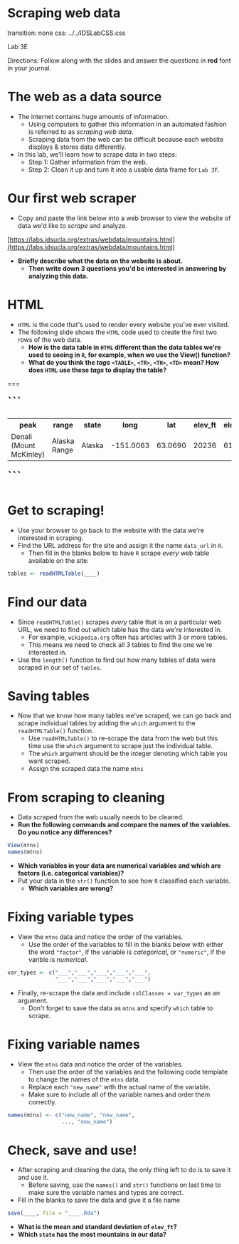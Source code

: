 Scraping web data
===
transition: none
css: ../../IDSLabCSS.css

Lab 3E

Directions: Follow along with the slides and answer the questions in **red** font in your journal.




The web as a data source
===

- The internet contains huge amounts of information.
  - Using computers to gather this information in an automated fashion is referred to as _scraping web data_.
  - Scraping data from the web can be difficult because each website displays & stores data differently.
- In this lab, we'll learn how to scrape data in two steps:
  - Step 1: Gather information from the web.
  - Step 2: Clean it up and turn it into a usable data frame for `Lab 3F`.
  

Our first web scraper
===

- Copy and paste the link below into a web browser to view the website of data we'd like to _scrape_ and analyze.

[https://labs.idsucla.org/extras/webdata/mountains.html](https://labs.idsucla.org/extras/webdata/mountains.html)

- **Briefly describe what the data on the website is about.**
    - **Then write down 3 questions you'd be interested in answering by analyzing this data.**


HTML
===

- `HTML` is the code that's used to render every website you've ever visited.
- The following slide shows the `HTML` code used to create the first two rows of the web data.
    - **How is the data table in `HTML` different than the data tables we're used to seeing in `R`, for example, when we use the View() function?**
    - **What do you think the _tags_ `<TABLE>`, `<TR>`, `<TH>`, `<TD>` mean? How does `HTML` use these _tags_ to display the table?**
    

===

<font size = "6">
```
<TABLE>
  <TR>
    <TH>peak</TH>
    <TH>range</TH>
    <TH>state</TH>
    <TH>long</TH>
    <TH>lat</TH>
    <TH>elev_ft</TH>
    <TH>elev_m</TH>
    <TH>prominence_ft</TH>
    <TH>prominence_m</TH>
    <TH>rank</TH>
  </TR>
  <TR>
    <TD>Denali (Mount McKinley)</TD>
    <TD>Alaska Range</TD>
    <TD>Alaska</TD>
    <TD>-151.0063</TD>
    <TD>63.0690</TD>
    <TD>20236</TD>
    <TD>6168</TD>
    <TD>20174</TD>
    <TD>6149</TD>
    <TD>1</TD>
  </TR>
</TABLE>
```
</font>


Get to scraping!
===

- Use your browser to go back to the website with the data we're interested in scraping.
- Find the URL address for the site and assign it the name `data_url` in `R`.
    - Then fill in the blanks below to have `R` scrape _every_ web table available on the site:


```r
tables <- readHTMLTable(____)
```



Find our data
===

- Since `readHTMLTable()` scrapes _every_ table that is on a particular web URL, we need to find out which table has the data we're interested in.
    - For example, `wikipedia.org` often has articles with 3 or more tables.
    - This means we need to check all 3 tables to find the one we're interested in.
- Use the `length()` function to find out how many tables of data were scraped in our set of `tables`.


Saving tables
===

- Now that we know how many tables we've scraped, we can go back and scrape individual tables by adding the `which` argument to the `readHTMLTable()` function.
    - Use `readHTMLTable()` to re-scrape the data from the web but this time use the `which` argument to scrape just the individual table.
    - The `which` argument should be the integer denoting which table you want scraped.
    - Assign the scraped data the name `mtns`


From scraping to cleaning
===

- Data scraped from the web usually needs to be cleaned.
- **Run the following commands and compare the names of the variables. Do you notice any differences?**

```r
View(mtns)
names(mtns)
```
- **Which variables in your data are numerical variables and which are factors (i.e. categorical variables)?**
- Put your data in the `str()` function to see how `R` classified each variable.
    - **Which variables are wrong?**  

Fixing variable types
===

- View the `mtns` data and notice the order of the variables. 
    - Use the order of the variables to fill in the blanks below with either the word `"factor"`, if the variable is _categorical_, or `"numeric"`, if the varible is _numerical_.

```r
var_types <- c("___","___","___","___","___",
               "___","___","___","___","___")
```

- Finally, re-scrape the data and include `colClasses = var_types` as an argument.
    - Don't forget to save the data as `mtns` and specify `which` table to scrape.


Fixing variable names
===

- View the `mtns` data and notice the order of the variables.
    - Then use the order of the variables and the following code template to change the names of the `mtns` data.
    - Replace each `"new_name"` with the actual name of the variable. 
    - Make sure to include all of the variable names and order them correctly.

```r
names(mtns) <- c("new_name", "new_name",
                 ..., "new_name")
```



Check, save and use!
===

- After scraping and cleaning the data, the only thing left to do is to save it and use it.
    - Before saving, use the `names()` and `str()` functions on last time to make sure the variable names and types are correct.
- Fill in the blanks to save the data and give it a file name

```r
save(____, file = "____.Rda")
```

- **What is the mean and standard deviation of `elev_ft`?**
- **Which `state` has the most mountains in our data?**
